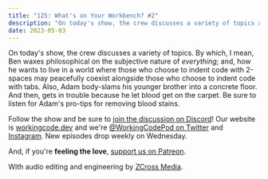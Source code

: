```yaml
---
title: "125: What's on Your Workbench? #2"
description: "On today's show, the crew discusses a variety of topics around what they've been working on."
date: 2023-05-03
---
```


<script async defer onload="redcircleIframe();" src="https://api.podcache.net/embedded-player/sh/30227421-bc27-45c2-bfb4-861def7dd4cc/ep/6ae4786e-43ca-4eed-bca0-5187f0eb4169"></script><div class="redcirclePlayer-6ae4786e-43ca-4eed-bca0-5187f0eb4169"></div>

On today's show, the crew discusses a variety of topics. By which, I mean, Ben waxes philosophical on the subjective nature of _everything_; and, how he wants to live in a world where those who choose to indent code with 2-spaces may peacefully coexist alongside those who choose to indent code with tabs. Also, Adam body-slams his younger brother into a concrete floor. And then, gets in trouble because he let blood get on the carpet. Be sure to listen for Adam's pro-tips for removing blood stains.

Follow the show and be sure to [join the discussion on Discord][working-code-discord]! Our website is [workingcode.dev][working-code] and we're [@WorkingCodePod on Twitter][working-code-twitter] and [Instagram][working-code-instagram]. New episodes drop weekly on Wednesday.

And, if you're **feeling the love**, [support us on Patreon][working-code-patreon].

[working-code]: https://workingcode.dev/
[working-code-discord]: https://workingcode.dev/discord/
[working-code-instagram]: https://www.instagram.com/workingcodepod/
[working-code-patreon]: https://www.patreon.com/workingcodepod
[working-code-twitter]: https://twitter.com/WorkingCodePod

With audio editing and engineering by [ZCross Media](https://www.zcross.media/).
